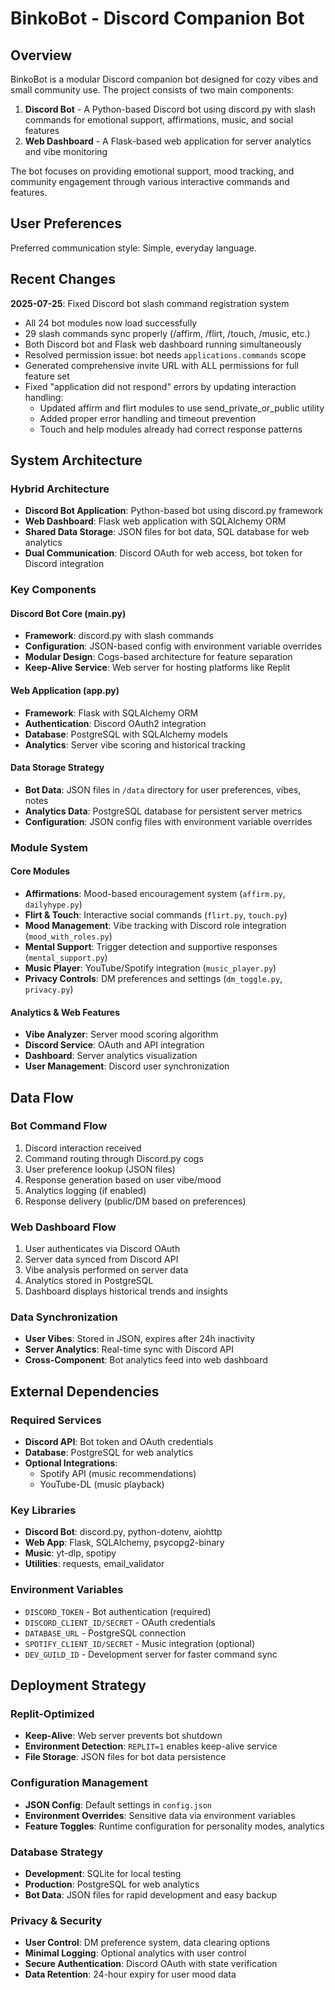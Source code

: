 # BinkoBot - Discord Companion Bot

## Overview

BinkoBot is a modular Discord companion bot designed for cozy vibes and small community use. The project consists of two main components:

1. **Discord Bot** - A Python-based Discord bot using discord.py with slash commands for emotional support, affirmations, music, and social features
2. **Web Dashboard** - A Flask-based web application for server analytics and vibe monitoring

The bot focuses on providing emotional support, mood tracking, and community engagement through various interactive commands and features.

## User Preferences

Preferred communication style: Simple, everyday language.

## Recent Changes

**2025-07-25**: Fixed Discord bot slash command registration system
- All 24 bot modules now load successfully  
- 29 slash commands sync properly (/affirm, /flirt, /touch, /music, etc.)
- Both Discord bot and Flask web dashboard running simultaneously
- Resolved permission issue: bot needs `applications.commands` scope
- Generated comprehensive invite URL with ALL permissions for full feature set
- Fixed "application did not respond" errors by updating interaction handling:
  - Updated affirm and flirt modules to use send_private_or_public utility
  - Added proper error handling and timeout prevention
  - Touch and help modules already had correct response patterns

## System Architecture

### Hybrid Architecture
- **Discord Bot Application**: Python-based bot using discord.py framework
- **Web Dashboard**: Flask web application with SQLAlchemy ORM
- **Shared Data Storage**: JSON files for bot data, SQL database for web analytics
- **Dual Communication**: Discord OAuth for web access, bot token for Discord integration

### Key Components

#### Discord Bot Core (main.py)
- **Framework**: discord.py with slash commands
- **Configuration**: JSON-based config with environment variable overrides
- **Modular Design**: Cogs-based architecture for feature separation
- **Keep-Alive Service**: Web server for hosting platforms like Replit

#### Web Application (app.py)
- **Framework**: Flask with SQLAlchemy ORM
- **Authentication**: Discord OAuth2 integration
- **Database**: PostgreSQL with SQLAlchemy models
- **Analytics**: Server vibe scoring and historical tracking

#### Data Storage Strategy
- **Bot Data**: JSON files in `/data` directory for user preferences, vibes, notes
- **Analytics Data**: PostgreSQL database for persistent server metrics
- **Configuration**: JSON config files with environment variable overrides

### Module System

#### Core Modules
- **Affirmations**: Mood-based encouragement system (`affirm.py`, `dailyhype.py`)
- **Flirt & Touch**: Interactive social commands (`flirt.py`, `touch.py`)
- **Mood Management**: Vibe tracking with Discord role integration (`mood_with_roles.py`)
- **Mental Support**: Trigger detection and supportive responses (`mental_support.py`)
- **Music Player**: YouTube/Spotify integration (`music_player.py`)
- **Privacy Controls**: DM preferences and settings (`dm_toggle.py`, `privacy.py`)

#### Analytics & Web Features
- **Vibe Analyzer**: Server mood scoring algorithm
- **Discord Service**: OAuth and API integration
- **Dashboard**: Server analytics visualization
- **User Management**: Discord user synchronization

## Data Flow

### Bot Command Flow
1. Discord interaction received
2. Command routing through Discord.py cogs
3. User preference lookup (JSON files)
4. Response generation based on user vibe/mood
5. Analytics logging (if enabled)
6. Response delivery (public/DM based on preferences)

### Web Dashboard Flow
1. User authenticates via Discord OAuth
2. Server data synced from Discord API
3. Vibe analysis performed on server data
4. Analytics stored in PostgreSQL
5. Dashboard displays historical trends and insights

### Data Synchronization
- **User Vibes**: Stored in JSON, expires after 24h inactivity
- **Server Analytics**: Real-time sync with Discord API
- **Cross-Component**: Bot analytics feed into web dashboard

## External Dependencies

### Required Services
- **Discord API**: Bot token and OAuth credentials
- **Database**: PostgreSQL for web analytics
- **Optional Integrations**:
  - Spotify API (music recommendations)
  - YouTube-DL (music playback)

### Key Libraries
- **Discord Bot**: discord.py, python-dotenv, aiohttp
- **Web App**: Flask, SQLAlchemy, psycopg2-binary
- **Music**: yt-dlp, spotipy
- **Utilities**: requests, email_validator

### Environment Variables
- `DISCORD_TOKEN` - Bot authentication (required)
- `DISCORD_CLIENT_ID/SECRET` - OAuth credentials
- `DATABASE_URL` - PostgreSQL connection
- `SPOTIFY_CLIENT_ID/SECRET` - Music integration (optional)
- `DEV_GUILD_ID` - Development server for faster command sync

## Deployment Strategy

### Replit-Optimized
- **Keep-Alive**: Web server prevents bot shutdown
- **Environment Detection**: `REPLIT=1` enables keep-alive service
- **File Storage**: JSON files for bot data persistence

### Configuration Management
- **JSON Config**: Default settings in `config.json`
- **Environment Overrides**: Sensitive data via environment variables
- **Feature Toggles**: Runtime configuration for personality modes, analytics

### Database Strategy
- **Development**: SQLite for local testing
- **Production**: PostgreSQL for web analytics
- **Bot Data**: JSON files for rapid development and easy backup

### Privacy & Security
- **User Control**: DM preference system, data clearing options
- **Minimal Logging**: Optional analytics with user control
- **Secure Authentication**: Discord OAuth with state verification
- **Data Retention**: 24-hour expiry for user mood data
